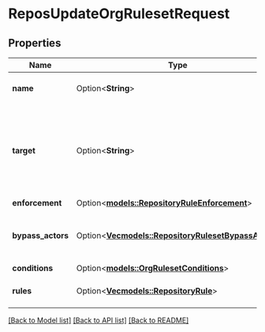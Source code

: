 # ReposUpdateOrgRulesetRequest

## Properties

Name | Type | Description | Notes
------------ | ------------- | ------------- | -------------
**name** | Option<**String**> | The name of the ruleset. | [optional]
**target** | Option<**String**> | The target of the ruleset  **Note**: The `push` target is in beta and is subject to change. | [optional]
**enforcement** | Option<[**models::RepositoryRuleEnforcement**](repository-rule-enforcement.md)> |  | [optional]
**bypass_actors** | Option<[**Vec<models::RepositoryRulesetBypassActor>**](repository-ruleset-bypass-actor.md)> | The actors that can bypass the rules in this ruleset | [optional]
**conditions** | Option<[**models::OrgRulesetConditions**](org-ruleset-conditions.md)> |  | [optional]
**rules** | Option<[**Vec<models::RepositoryRule>**](repository-rule.md)> | An array of rules within the ruleset. | [optional]

[[Back to Model list]](../README.md#documentation-for-models) [[Back to API list]](../README.md#documentation-for-api-endpoints) [[Back to README]](../README.md)



